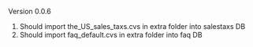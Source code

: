Version 0.0.6

1. Should import the_US_sales_taxs.cvs in extra folder into salestaxs DB
2. Should import faq_default.cvs in extra folder into faq DB